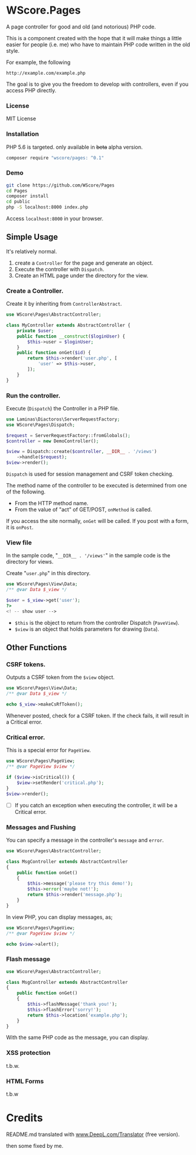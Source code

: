WScore.Pages
============

A page controller for good and old (and notorious) PHP code.

This is a component created with the hope that it will make things a little easier for people (i.e. me) who have to maintain PHP code written in the old style.

For example, the following

`http://example.com/example.php`

The goal is to give you the freedom to develop with controllers, even if you access PHP directly.

### License

MIT License

### Installation

PHP 5.6 is targeted.
only available in ~~beta~~ alpha version.

```sh
composer require "wscore/pages: ^0.1"
```

### Demo

```sh
git clone https://github.com/WScore/Pages
cd Pages
composer install
cd public
php -S localhost:8000 index.php
```

Access `localhost:8000` in your browser.

Simple Usage
----------

It's relatively normal. 

1. create a `Controller` for the page and generate an object. 
2. Execute the controller with `Dispatch`. 
3. Create an HTML page under the directory for the view.

### Create a Controller.

Create it by inheriting from `ControllerAbstract`.

```php
use WScore\Pages\AbstractController;

class MyController extends AbstractController {
    private $user;
    public function __construct($loginUser) {
        $this->user = $loginUser;
    }
    public function onGet($id) {
        return $this->render('user.php', [
            'user' => $this->user,
        ]);
    }
}
```

### Run the controller.

Execute (`Dispatch`) the Controller in a PHP file.


```php
use Laminas\Diactoros\ServerRequestFactory;
use WScore\Pages\Dispatch;

$request = ServerRequestFactory::fromGlobals();
$controller = new DemoController();

$view = Dispatch::create($controller, __DIR__ . '/views')
    ->handle($request);
$view->render();
```

`Dispatch` is used for session management and CSRF token checking.

The method name of the controller to be executed is determined from one of the following.

- From the HTTP method name.
- From the value of "act" of GET/POST, `onMethod` is called.

If you access the site normally, `onGet` will be called.
If you post with a form, it is `onPost`.

### View file

In the sample code, "`__DIR__ . '/views'`" in the sample code is the directory for views.

Create "`user.php`" in this directory.

```php
use WScore\Pages\View\Data;
/** @var Data $_view */

$user = $_view->get('user');
?>
<! -- show user -->
```

- `$this` is the object to return from the controller Dispatch (`PaveView`).
- `$view` is an object that holds parameters for drawing (`Data`).

Other Functions
----------

### CSRF tokens.

Outputs a CSRF token from the `$view` object.

```php
use WScore\Pages\View\Data;
/** @var Data $_view */

echo $_view->makeCsRfToken();
```

Whenever posted, check for a CSRF token.
If the check fails, it will result in a Critical error.

### Critical error.

This is a special error for `PageView`.

```php
use WScore\Pages\PageView;
/** @var PageView $view */

if ($view->isCritical()) {
    $view->setRender('critical.php');
}
$view->render();
```

- [ ] If you catch an exception when executing the controller, it will be a Critical error.

### Messages and Flushing

You can specify a message in the controller's `message` and `error`.

```php
use WScore\Pages\AbstractController;

class MsgController extends AbstractController
{
    public function onGet()
    {
        $this->message('please try this demo!');
        $this->error('maybe not!');
        return $this->render('message.php');
    }
}
```

In view PHP, you can display messages, as;

```php
use WScore\Pages\PageView;
/** @var PageView $view */

echo $view->alert();
```

### Flash message

```php
use WScore\Pages\AbstractController;

class MsgController extends AbstractController
{
    public function onGet()
    {
        $this->flashMessage('thank you!');
        $this->flashError('sorry!');
        return $this->location('example.php');
    }
}
````

With the same PHP code as the message, you can display.


### XSS protection

t.b.w.

### HTML Forms

t.b.w

# Credits

README.md translated with www.DeepL.com/Translator (free version).

then some fixed by me.